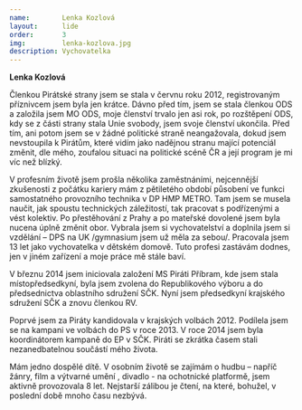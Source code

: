 ```yaml
---
name:        Lenka Kozlová
layout:      lide
order:       3
img:         lenka-kozlova.jpg
description: Vychovatelka
---
```


**Lenka Kozlová**

Členkou Pirátské strany jsem se stala v červnu roku 2012, registrovaným příznivcem jsem byla jen krátce. Dávno před tím, jsem se stala členkou ODS a založila jsem MO ODS, moje členství trvalo jen asi rok, po rozštěpení ODS, kdy se z části strany stala Unie svobody, jsem svoje členství ukončila. Před tím, ani potom jsem se v žádné politické straně neangažovala, dokud jsem nevstoupila k Pirátům, které vidím jako nadějnou stranu mající potenciál změnit, dle mého, zoufalou situaci na politické scéně ČR a její program je mi víc než blízký.

V profesním životě jsem prošla několika zaměstnáními, nejcennější zkušenosti z počátku kariery mám z pětiletého období působení ve funkci samostatného provozního technika v DP HMP METRO. Tam jsem se musela naučit, jak spoustu technických záležitostí, tak pracovat s podřízenými a vést kolektiv. Po přestěhování z Prahy a po mateřské dovolené jsem byla nucena úplně změnit obor. Vybrala jsem si vychovatelství a doplnila jsem si vzdělání – DPS na UK /gymnasium jsem už měla za sebou/. Pracovala jsem 13 let jako vychovatelka v dětském domově. Tuto profesi zastávám dodnes, jen v jiném zařízení a moje práce mě stále baví.

V březnu 2014 jsem iniciovala založení MS Piráti Příbram, kde jsem stala místopředsedkyní, byla jsem zvolena do Republikového výboru a do předsednictva oblastního sdružení SČK. Nyní jsem předsedkyní krajského sdružení SČK a znovu členkou RV.

Poprvé jsem za Piráty kandidovala v krajských volbách 2012. Podílela jsem se na kampani ve volbách do PS v roce 2013. V roce 2014 jsem byla koordinátorem kampaně do EP v SČK. Piráti se zkrátka časem stali nezanedbatelnou součástí mého života.

Mám jedno dospělé dítě. V osobním životě se zajímám o hudbu – napříč žánry, film a výtvarné umění , divadlo - na ochotnické platformě, jsem aktivně provozovala 8 let. Nejstarší zálibou je čtení, na které, bohužel, v poslední době mnoho času nezbývá.
